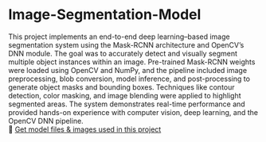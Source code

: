 # Image-Segmentation-Model
This project implements an end-to-end deep learning–based image segmentation system using the Mask-RCNN architecture and OpenCV’s DNN module. The goal was to accurately detect and visually segment multiple object instances within an image. Pre-trained Mask-RCNN weights were loaded using OpenCV and NumPy, and the pipeline included image preprocessing, blob conversion, model inference, and post-processing to generate object masks and bounding boxes. Techniques like contour detection, color masking, and image blending were applied to highlight segmented areas. The system demonstrates real-time performance and provided hands-on experience with computer vision, deep learning, and the OpenCV DNN pipeline.  
📁 [Get model files & images used in this project](https://drive.google.com/drive/folders/1e7go8lIUhmY3Y6y_B7EbobEo7n_Ox04L?usp=drive_link)
